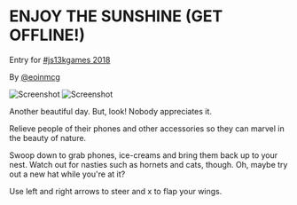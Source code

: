 # ENJOY THE SUNSHINE (GET OFFLINE!)

Entry for [#js13kgames 2018](https://js13kgames.com)

By [@eoinmcg](https://twitter.com/eoinmcg)

![Screenshot](https://github.com/eoinmcg/sunshine/raw/master/promo/banner1.png)
![Screenshot](https://github.com/eoinmcg/sunshine/raw/master/promo/video.gif)

Another beautiful day. But, look! Nobody appreciates it.

Relieve people of their phones and other accessories so they can marvel in the beauty of nature.

Swoop down to grab phones, ice-creams and bring them back up to your nest. Watch
out for nasties such as hornets and cats, though. Oh, maybe try out a new hat
while you're at it?

Use left and right arrows to steer and x to flap your wings.

